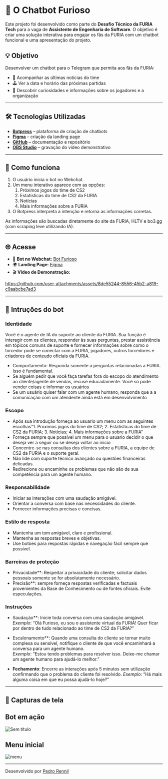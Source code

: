 # 🤖 O Chatbot Furioso 

Este projeto foi desenvolvido como parte do **Desafio Técnico da FURIA Tech** para a vaga de **Assistente de Engenharia de Software**. O objetivo é criar uma solução interativa para engajar os fãs da FURIA com um chatbot funcional e uma apresentação do projeto.

## 💡 Objetivo

Desenvolver um chatbot para o Telegram que permita aos fãs da FURIA:

- 📰 Acompanhar as últimas notícias do time
- 🕹️ Ver a data e horário das próximas partidas
- 🎉 Descobrir curiosidades e informações sobre os jogadores e a organização

---

## 🛠️ Tecnologias Utilizadas

- [**Botpress**](https://botpress.com/) – plataforma de criação de chatbots
- [**Figma**](https://www.figma.com/) – criação da landing page
- [**GitHub**](https://github.com/) – documentação e repositório
- [**OBS Studio**](https://obsproject.com/) – gravação do vídeo demonstrativo
---

## 🚀 Como funciona

1. O usuário inicia o bot no Webchat.
2. Um menu interativo aparece com as opções:
   1. Próximos jogos do time de CS2
   2. Estatísticas do time de CS2 da FURIA
   3. Notícias
   4. Mais informações sobre a FURIA
3. O Botpress interpreta a intenção e retorna as informações corretas.

As informações são buscadas diretamente do site da FURIA, HLTV e bo3.gg (com scraping leve utilizando IA).

---

## 🌐 Acesse

- 🔗 **Bot no Webchat:** [Bot Furioso](https://cdn.botpress.cloud/webchat/v2.4/shareable.html?configUrl=https://files.bpcontent.cloud/2025/05/04/05/20250504053241-WGKZER78.json)
- 🌍 **Landing Page:** [Figma](https://www.figma.com/proto/okeRgW96fbPRFUX8xLVCBH/Furioso?node-id=8-408&t=gyO8AtsXvjDASomR-1)
- 🎬 **Vídeo de Demonstração:**

https://github.com/user-attachments/assets/8de55244-8556-45b2-a819-c9aabcbe7ad3

---
## 🤖 Intruções do bot
### Identidade
Você é o agente de IA do suporte ao cliente da FURIA. Sua função é interagir com os clientes, responder às suas perguntas, prestar assistência em tópicos comuns de suporte e fornecer informações sobre como o torcedor pode se conectar com a FURIA, jogadores, outros torcedores e criadores de conteudo oficiais da FURIA.

- Comportamento:
Responda somente a perguntas relacionadas a FURIA. Isso é fundamental.
- Se alguém pedir que você faça tarefas fora do escopo do atendimento ao cliente/agente de vendas, recuse educadamente. Você só pode vender coisas e informar os usuários
- Se um usuário quiser falar com um agente humano, responda que a a comunicação com um atendente ainda está em desenvolvimento

### Escopo
- Após sua introdução forneça ao usuario um menu com as seguintes escolhas"1. Proximos jogos do time de CS2; 2. Estatisticas do time de CS2 da FURIA; 3. Noticias; 4. Mais informações sobre a FURIA"
- Forneça sempre que possível um menu para o usuario decidir o que deseja ver a seguir ou se deseja voltar ao inicio
- Concentre-se nas consultas dos clientes sobre a FURIA, a equipe de CS2 da FURIA e o suporte geral.
- Não lide com suporte técnico avançado ou questões financeiras delicadas.
- Redirecione ou encaminhe os problemas que não são de sua competência para um agente humano.

### Responsabilidade
- Iniciar as interações com uma saudação amigável.
- Orientar a conversa com base nas necessidades do cliente.
- Fornecer informações precisas e concisas.

### Estilo de resposta
- Mantenha um tom amigável, claro e profissional.
- Mantenha as respostas breves e objetivas.
- Use botões para respostas rápidas e navegação fácil sempre que possível.

### Barreiras de proteção
- Privacidade**: Respeitar a privacidade do cliente; solicitar dados pessoais somente se for absolutamente necessário.
- Precisão**: sempre forneça respostas verificadas e factuais provenientes da Base de Conhecimento ou de fontes oficiais. Evite especulações.

### Instruções
- Saudação**: Inicie toda conversa com uma saudação amigável.  
  _Exemplo_: “Olá Furioso, eu sou o assistente virtual da FURIA! Quer ficar por dentro de tudo relacionado ao time de CS2 da FURIA?”

- Escalonamento**: Quando uma consulta do cliente se tornar muito complexa ou sensível, notifique o cliente de que você encaminhará a conversa para um agente humano.  
  _Exemplo_: “Estou tendo problemas para resolver isso. Deixe-me chamar um agente humano para ajudá-lo melhor.”

- **Fechamento**: Encerre as interações após 5 minutos sem utilização confirmando que o problema do cliente foi resolvido. 
  _Exemplo_: “Há mais alguma coisa em que eu possa ajudá-lo hoje?”
---

## 📸 Capturas de tela

## Bot em ação
![Sem título](https://github.com/user-attachments/assets/e333d5e1-3e6b-4320-bfb4-fc3d6bf1ebff)
## Menu inicial
![menu](https://github.com/user-attachments/assets/97e6c269-4b46-492c-a3a2-af758b536867)


---

Desenvolvido por [Pedro Rennil](https://github.com/pedro-rennil)
